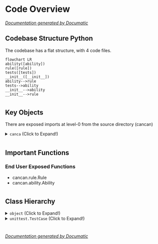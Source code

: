 # Code Overview

[_Documentation generated by Documatic_](https://www.documatic.com)

<!---Documatic-section-Codebase Structure Python-start--->
## Codebase Structure Python

The codebase has a flat structure, with 4 code files.

<!---Documatic-block-system_architecture-start--->
```mermaid
flowchart LR
ability([ability])
rule([rule])
tests([tests])
__init__([__init__])
ability-->rule
tests-->ability
__init__-->ability
__init__-->rule
```
<!---Documatic-block-system_architecture-end--->

# #
<!---Documatic-section-Codebase Structure Python-end--->

<!---Documatic-section-Key Objects-start--->
## Key Objects

There are exposed imports at level-0
from the source directory (cancan)

<!---Documatic-block-canca-start--->
<details>
	<summary><code>canca</code> (Click to Expand!)</summary>

* `cancan.ability.Ability`
* `cancan.rule.Rule`
</details>
<!---Documatic-block-canca-end--->

# #
<!---Documatic-section-Key Objects-end--->

<!---Documatic-section-Important Functions-start--->
## Important Functions

<!---Documatic-block-important_funcs-start--->
<!---Documatic-block-end_user_funcs-start--->
### End User Exposed Functions

* cancan.rule.Rule
* cancan.ability.Ability
<!---Documatic-block-end_user_funcs-end--->
<!---Documatic-block-important_funcs-end--->

# #
<!---Documatic-section-Important Functions-end--->

<!---Documatic-section-Class Hierarchy-start--->
## Class Hierarchy

<!---Documatic-block-object-start--->
<details>
	<summary><code>object</code> (Click to Expand!)</summary>

* cancan.ability.Ability
* cancan.rule.Rule
</details>
<!---Documatic-block-object-end--->

<!---Documatic-block-unittest.TestCase-start--->
<details>
	<summary><code>unittest.TestCase</code> (Click to Expand!)</summary>

* cancan.tests.TestAbility
</details>
<!---Documatic-block-unittest.TestCase-end--->

# #
<!---Documatic-section-Class Hierarchy-end--->

[_Documentation generated by Documatic_](https://www.documatic.com)